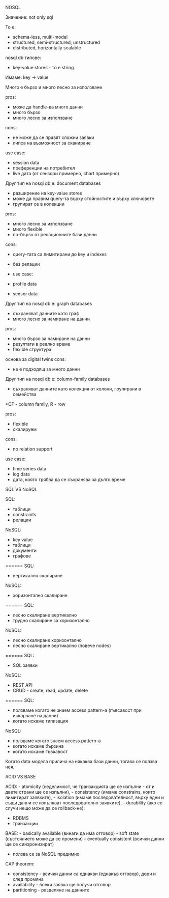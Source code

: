 NOSQL

Значение: not only sql

То е:
- schema-less, multi-model
- structured, semi-structured, unstructured
- distributed, horizontally scalable

nosql db типове:
- key-value stores - то е string

Имаме:
key -> value

Много е бързо и много лесно за използване


pros:
- може да handle-ва много данни
- много бързо
- много лесно за използване

cons:
- не може да се правят сложни заявки
- липса на възможност за сканиране

use case:
- session data
- преференции на потребител
- live дата (от сензори примерно, chart примерно)


Друг тип на nosql db е: document databases
- разширение на key-value stores
- може да правим query-та върху стойностите и върху ключовете
- групират се в колекции

pros:
- много лесно за използване
- много flexible
- по-бързо от релационните бази данни

cons:
- query-тата са лимитирани до key и indexes
- без релации

- use case:
- profile data
- sensor data

Друг тип на nosql db е: graph databases
- съхраняват данните като граф
- много лесно за намиране на данни

pros:
- много бързо за намиране на данни
- резултати в реално време
- flexible структура

основа за digital twins
cons:
- не е подходящ за много данни

Друг тип на nosql db е: column-family databases
- съхраняват данните като колекция от колони, групирани в семейства

*CF - column family, R - row

pros:
- flexible
- скалируем

cons:
- no relation support

use case:
- time series data
- log data
- дата, която трябва да се съхранява за дълго време





SQL VS NoSQL

SQL:
- таблици
- constraints
- релации

NoSQL:
- key value
- таблици
- документи
- графове


======
SQL:
- вертикално скалиране

NoSQL:
- хоризонтално скалиране

======
SQL:
- лесно скалиране вертикално
- трудно скалиране за хоризонтално

NoSQL:
- лесно скалиране хоризонтално
- лесно скалиране вертикално (повече nodes)

======
SQL:
- SQL заявки

NoSQL:
- REST API
- CRUD - create, read, update, delete

======
SQL:
- ползваме когато не знаем access pattern-а (гъвсавост при искарване на данни)
- когато искаме типизация

NoSQL:
- ползваме когато знаем access pattern-а
- когато искаме бързина
- когато искаме гъвкавост

Когато data модела прилича на някаква бази данни, тогава се ползва нея.


ACID VS BASE

ACID:
    - atomicity (неделимост, че транзакцията ще се изпълни - от и двете страни ще се изпълни), 
    - consistency (имаме constrains, които лимитират заявките), 
    - isolation (имаме последователност, върху едни и същи данни се изпъляват последователно заявките), 
    - durability (ако се случи нещо може да се rollback-не):
- RDBMS
- транзакции

BASE:
    - basically available (винаги да има отговор)
    - soft state (състоянието може да се промени)
    - eventually consistent (всички данни ще се синхронизират)

- ползва се за NoSQL предимно

CAP theorem:
- consistency - всички данни са еднакви (еднакъв отговор), дори и след промяна
- availability - всеки заявка ще получи отговор
- partitioning - разделяне на данните